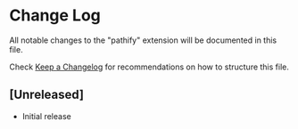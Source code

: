 # Change Log

All notable changes to the "pathify" extension will be documented in this file.

Check [Keep a Changelog](http://keepachangelog.com/) for recommendations on how to structure this file.

## [Unreleased]

- Initial release